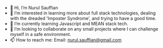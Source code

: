 - 👋 Hi, I’m Nurul Sauffian
- 👀 I’m interested in learning more about full stack technologies, dealing with the dreaded 'Imposter Syndrome', and trying to have a good time.
- 🌱 I’m currently learning Javascript and MEAN stack tech.
- 💞️ I’m looking to collaborate on any small projects where I can challenge myself in a safe environment. 
- 📫 How to reach me: Email: nurul.sauffian@gmail.com

<!---
nsauffian97/nsauffian97 is a ✨ special ✨ repository because its `README.md` (this file) appears on your GitHub profile.
You can click the Preview link to take a look at your changes.
--->
